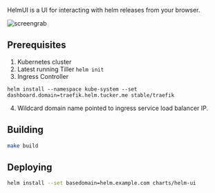 HelmUI is a UI for interacting with helm releases from your browser.

![screengrab](https://cloud.githubusercontent.com/assets/782143/26421345/fe331490-4082-11e7-8c62-4f5e40bd3d60.png)


## Prerequisites
1. Kubernetes cluster
2. Latest running Tiller `helm init`
3. Ingress Controller
```
helm install --namespace kube-system --set dashboard.domain=traefik.helm.tucker.me stable/traefik
```
4. Wildcard domain name pointed to ingress service load balancer IP.

## Building
```bash
make build
```

## Deploying
```bash
helm install --set basedomain=helm.example.com charts/helm-ui
```

